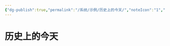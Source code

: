```yaml
---
{"dg-publish":true,"permalink":"/系统/示例/历史上的今天/","noteIcon":"1","created":"2023-03-21T11:07:46.873+08:00","updated":""}
---
```


# 历史上的今天


